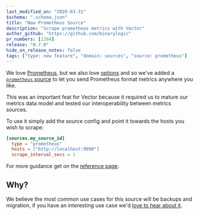 ```yaml
---
last_modified_on: "2020-03-31"
$schema: ".schema.json"
title: "New Prometheus Source"
description: "Scrape prometheus metrics with Vector"
author_github: "https://github.com/binarylogic"
pr_numbers: [1264]
release: "0.7.0"
hide_on_release_notes: false
tags: ["type: new feature", "domain: sources", "source: prometheus"]
---
```


We love [Prometheus][urls.prometheus], but we also love [options](https://www.mms.com/en-us/shop/single-color)
and so we've added a [`prometheus` source][docs.sources.prometheus] to let you
send Prometheus format metrics anywhere you like.

<!--truncate-->

This was an important feat for Vector because it required us to mature our
metrics data model and tested our interoperability between metrics sources.

To use it simply add the source config and point it towards the hosts you wish
to scrape:

```toml
[sources.my_source_id]
  type = "prometheus"
  hosts = ["http://localhost:9090"]
  scrape_interval_secs = 1
```

For more guidance get on the [reference page][docs.sources.prometheus].

## Why?

We believe the most common use cases for this source will be backups and
migration, if you have an interesting use case we'd [love to hear about it][urls.vector_chat].

[docs.sources.prometheus]: /docs/reference/sources/prometheus/
[urls.prometheus]: https://prometheus.io/
[urls.vector_chat]: https://chat.vector.dev
